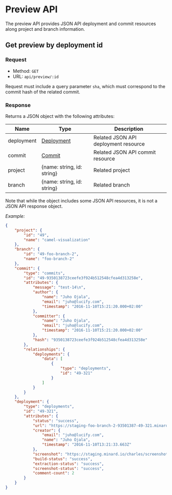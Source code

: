 
# Preview API

The preview API provides JSON API deployment and commit
resources along project and branch information.

## Get preview by deployment id

### Request

- Method: `GET`
- URL: `api/preview/:id`

Request must include a query parameter `sha`, which must correspond
to the commit hash of the related commit.

### Response

Returns a JSON object with the following attributes:

Name|Type|Description
----|----|-----------
deployment|[Deployment](api-deployment.md)|Related JSON API deployment resource
commit|[Commit](api-commit.md)|Related JSON API commit resource
project|{name: string, id: string}|Related project
branch|{name: string, id: string}|Related branch

Note that while the object includes some JSON API resources, it is not
a JSON API response object.

*Example:*
```json
{
    "project": {
        "id": "49",
        "name": "camel-visualization"
    },
    "branch": {
        "id": "49-foo-branch-2",
        "name": "foo-branch-2"
    },
    "commit": {
        "type": "commits",
        "id": "49-9350138723ceefe3f924b512548cfea4d313258e",
        "attributes": {
            "message": "test-14\n",
            "author": {
                "name": "Juho Ojala",
                "email": "juho@lucify.com",
                "timestamp": "2016-11-10T15:21:20.000+02:00"
            },
            "committer": {
                "name": "Juho Ojala",
                "email": "juho@lucify.com",
                "timestamp": "2016-11-10T15:21:20.000+02:00"
            },
            "hash": "9350138723ceefe3f924b512548cfea4d313258e"
        },
        "relationships": {
            "deployments": {
                "data": [
                    {
                        "type": "deployments",
                        "id": "49-321"
                    }
                ]
            }
        }
    },
    "deployment": {
        "type": "deployments",
        "id": "49-321",
        "attributes": {
            "status": "success",
            "url": "https://staging-foo-branch-2-93501387-49-321.minard.io",
            "creator": {
                "email": "juho@lucify.com",
                "name": "Juho Ojala",
                "timestamp": "2016-11-10T13:21:33.663Z"
            },
            "screenshot": "https://staging.minard.io/charles/screenshot/49/321?token=063d5bf3c97eeb1924b49e91bccf41b8ae7beac370d5a60da3d70c217d1834c0",
            "build-status": "success",
            "extraction-status": "success",
            "screenshot-status": "success",
            "comment-count": 2
        }
    }
}
```
